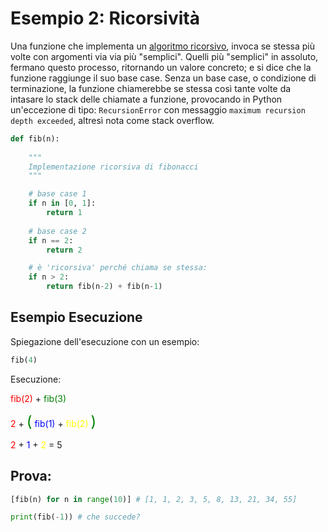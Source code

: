 # Esempio 2: Ricorsività 

Una funzione che implementa un [algoritmo ricorsivo](https://it.wikipedia.org/wiki/Algoritmo_ricorsivo), invoca se stessa più volte con argomenti via via più "semplici". Quelli più "semplici" in assoluto, fermano questo processo, ritornando un valore concreto; e si dice che la funzione raggiunge il suo base case. Senza un base case, o condizione di terminazione, la funzione chiamerebbe se stessa così tante volte da intasare lo stack delle chiamate a funzione, provocando in Python un'eccezione di tipo: `RecursionError` con messaggio `maximum recursion depth exceeded`, altresì nota come stack overflow.


```python
def fib(n):
    
    """
    Implementazione ricorsiva di fibonacci
    """

    # base case 1
    if n in [0, 1]:
        return 1
    
    # base case 2
    if n == 2:
        return 2

    # è 'ricorsiva' perché chiama se stessa:
    if n > 2:
        return fib(n-2) + fib(n-1)
```

## Esempio Esecuzione
Spiegazione dell'esecuzione con un esempio:

```python
fib(4)
```

<span style="color:red;"></span>

Esecuzione:

<span style="color:red;">fib(2)</span> + <span style="color:green;">fib(3)</span>


<span style="color:red;">2</span>  +  <span style="color:green; font-size:x-large;">(</span> <span style="color:blue;">fib(1)</span> + <span style="color:yellow;"> fib(2)</span> <span style="color:green; font-size:x-large;">)</span>


<span style="color:red;">2</span>  + <span style="color:blue;">1</span> + <span style="color:yellow;">2</span>  =  5


## Prova:

```python
[fib(n) for n in range(10)] # [1, 1, 2, 3, 5, 8, 13, 21, 34, 55]
```


```python
print(fib(-1)) # che succede?
```


<!-- https://stackoverflow.com/questions/310974/what-is-tail-call-optimization -->